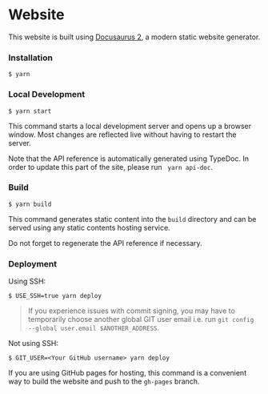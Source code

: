 # Website

This website is built using [Docusaurus 2](https://docusaurus.io/), a modern static website generator.

### Installation

```
$ yarn
```

### Local Development

```
$ yarn start
```

This command starts a local development server and opens up a browser window. Most changes are reflected live without having to restart the server.

Note that the API reference is automatically generated using TypeDoc. In order to update this part of the site, please run ` yarn api-doc`.

### Build

```
$ yarn build
```

This command generates static content into the `build` directory and can be served using any static contents hosting service.

Do not forget to regenerate the API reference if necessary.

### Deployment

Using SSH:

```
$ USE_SSH=true yarn deploy
```

> If you experience issues with commit signing, you may have to temporarily choose another global GIT user email i.e.
> run `git config --global user.email $ANOTHER_ADDRESS`.

Not using SSH:

```
$ GIT_USER=<Your GitHub username> yarn deploy
```

If you are using GitHub pages for hosting, this command is a convenient way to build the website and push to the `gh-pages` branch.

